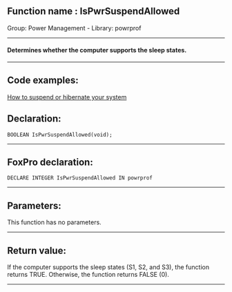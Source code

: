 
## Function name : IsPwrSuspendAllowed
Group: Power Management - Library: powrprof    
***  


#### Determines whether the computer supports the sleep states.
***  


## Code examples:
[How to suspend or hibernate your system](../../samples/sample_395.md)  

## Declaration:
```foxpro  
BOOLEAN IsPwrSuspendAllowed(void);  
```  
***  


## FoxPro declaration:
```foxpro  
DECLARE INTEGER IsPwrSuspendAllowed IN powrprof  
```  
***  


## Parameters:
This function has no parameters.  
***  


## Return value:
If the computer supports the sleep states (S1, S2, and S3), the function returns TRUE. Otherwise, the function returns FALSE (0).  
***  


